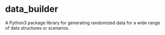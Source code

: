 # data_builder
A Python3 package library for generating randomized data for a wide range of data structures or scenarios.
